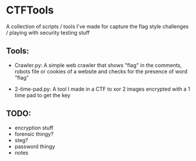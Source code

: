 # CTFTools
A collection of scripts / tools I've made for capture the flag style challenges / playing with security testing stuff



## Tools:

- Crawler.py: A simple web crawler that shows "flag" in the comments, robots file or cookies of a website and checks for the presence of word "flag"

- 2-time-pad.py: A tool I made in a CTF to xor 2 images encrypted with a 1 time pad to get the key


## TODO:

 - encryption stuff
 - forensic thingy?
 - steg?
 - password thingy
 - notes

